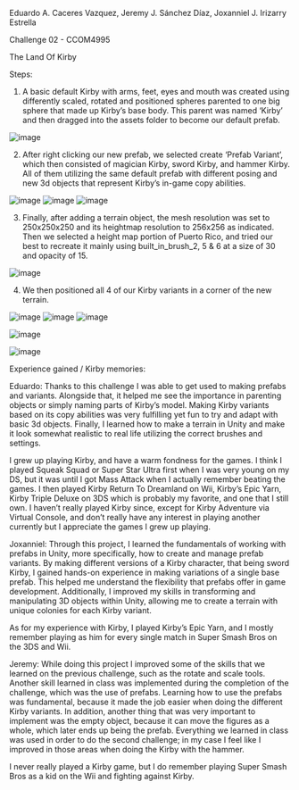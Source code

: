 Eduardo A. Caceres Vazquez, Jeremy J. Sánchez Díaz, Joxanniel J. Irizarry Estrella

Challenge 02 - CCOM4995

The Land Of Kirby

Steps:
1. A basic default Kirby with arms, feet, eyes and mouth was created using differently scaled, rotated and positioned spheres parented to one big sphere that made up Kirby’s base body. This parent was named ‘Kirby’ and then dragged into the assets folder to become our default prefab.

![image](https://github.com/user-attachments/assets/25c3b903-1bf7-4cb7-8de3-5706d525a223)

2. After right clicking our new prefab, we selected create ‘Prefab Variant’,  which then consisted of magician Kirby, sword Kirby, and hammer Kirby. All of them utilizing the same default prefab with different posing and new 3d objects that represent Kirby’s in-game copy abilities.

![image](https://github.com/user-attachments/assets/3957d823-6fd2-4daf-9540-99d6de6afcad)
![image](https://github.com/user-attachments/assets/da538ad1-83f3-4ffe-89cf-0c82b1804699)
![image](https://github.com/user-attachments/assets/db0ec8a6-f08d-44cd-b97d-a3ad21d85611)

3. Finally, after adding a terrain object, the mesh resolution was set to 250x250x250 and its heightmap resolution to 256x256 as indicated. Then we selected a height map portion of Puerto Rico, and tried our best to recreate it mainly using built_in_brush_2, 5 & 6 at a size of 30 and opacity of 15.

![image](https://github.com/user-attachments/assets/5e6a4ac4-5b49-4120-9361-3b8da031b856)


4. We then positioned all 4 of our Kirby variants in a corner of the new terrain.
   
![image](https://github.com/user-attachments/assets/11291017-05ff-43e3-a080-b7693cb94db5)
![image](https://github.com/user-attachments/assets/c714172a-15a7-4a1c-93ff-e199da40f36c)
![image](https://github.com/user-attachments/assets/7bccc87b-c7c5-4303-929f-c740ae718dd5)

![image](https://github.com/user-attachments/assets/5bb05f51-1f86-46d4-81a8-9046d17fd62d)

![image](https://github.com/user-attachments/assets/d7d6197d-a1ad-4a2b-bc7e-113d7a695aa1)



Experience gained / Kirby memories:

Eduardo:
Thanks to this challenge I was able to get used to making prefabs and variants. Alongside that, it helped me see the importance in parenting objects or simply naming parts of Kirby’s model. Making Kirby variants based on its copy abilities was very fulfilling yet fun to try and adapt with basic 3d objects. Finally, I learned how to make a terrain in Unity and make it look somewhat realistic to real life utilizing the correct brushes and settings.

I grew up playing Kirby, and have a warm fondness for the games. I think I played Squeak Squad or Super Star Ultra first when I was very young on my DS, but it was until I got Mass Attack when I actually remember beating the games. I then played Kirby Return To Dreamland on Wii, Kirby’s Epic Yarn, Kirby Triple Deluxe on 3DS which is probably my favorite, and one that I still own. I haven’t really played Kirby since, except for Kirby Adventure via Virtual Console, and don’t really have any interest in playing another currently but I appreciate the games I grew up playing.

Joxanniel:
Through this project, I learned the fundamentals of working with prefabs in Unity, more specifically, how to create and manage prefab variants. By making different versions of a Kirby character, that being sword Kirby, I gained hands-on experience in making variations of a single base prefab. This helped me understand the flexibility that prefabs offer in game development. Additionally, I improved my skills in transforming and manipulating 3D objects within Unity, allowing me to create a terrain with unique colonies for each Kirby variant. 

As for my experience with Kirby, I played Kirby’s Epic Yarn, and I mostly remember playing as him for every single match in Super Smash Bros on the 3DS and Wii.

Jeremy:
While doing this project I improved some of the skills that we learned on the previous challenge, such as the rotate and scale tools. Another skill learned in class was implemented during the completion of the challenge, which was the use of prefabs. Learning how to use the prefabs was fundamental, because it made the job easier when doing the different Kirby variants. In addition, another thing that was very important to implement was the empty object, because it can move the figures as a whole, which later ends up being the prefab. Everything we learned in class was used in order to do the second challenge; in my case I feel like I improved in those areas when doing the Kirby with the hammer. 

I never really played a Kirby game, but I do remember playing Super Smash Bros as a kid on the Wii and fighting against Kirby.



